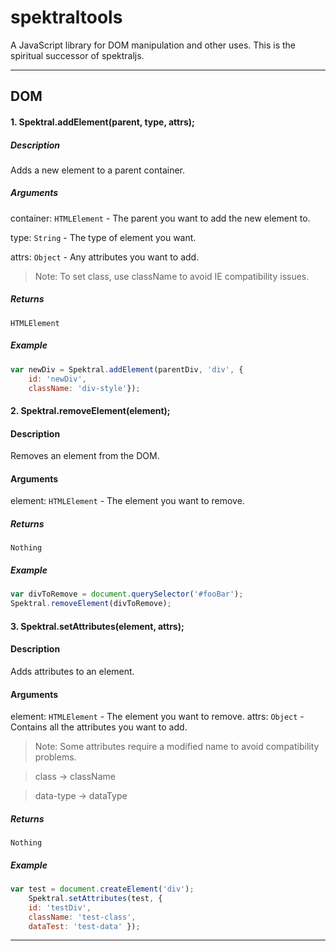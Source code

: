 spektraltools
=============
A JavaScript library for DOM manipulation and other uses. This is the spiritual successor of spektraljs.

---

## DOM

#### 1. Spektral.addElement(parent, type, attrs);

##### Description
Adds a new element to a parent container.

##### Arguments
container: `HTMLElement` - The parent you want to add the new element to.

type: `String` - The type of element you want.

attrs: `Object` - Any attributes you want to add. 
>Note: To set class, use className to avoid IE compatibility issues.

##### Returns
`HTMLElement`

##### Example

```javascript
var newDiv = Spektral.addElement(parentDiv, 'div', { 
	id: 'newDiv', 
	className: 'div-style'});
```

#### 2. Spektral.removeElement(element);

#### Description
Removes an element from the DOM.

#### Arguments
element: `HTMLElement` - The element you want to remove.

##### Returns
`Nothing`

##### Example

```javascript
var divToRemove = document.querySelector('#fooBar');
Spektral.removeElement(divToRemove);
```

#### 3. Spektral.setAttributes(element, attrs);

#### Description
Adds attributes to an element.

#### Arguments
element: `HTMLElement` - The element you want to remove.
attrs: `Object` - Contains all the attributes you want to add.
>Note: Some attributes require a modified name to avoid compatibility problems.

>class -> className

>data-type -> dataType

##### Returns
`Nothing`

##### Example

```javascript
var test = document.createElement('div');
	Spektral.setAttributes(test, { 
	id: 'testDiv', 
	className: 'test-class', 
	dataTest: 'test-data' });
```
---


